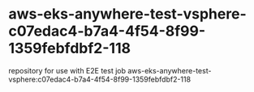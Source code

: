 # aws-eks-anywhere-test-vsphere-c07edac4-b7a4-4f54-8f99-1359febfdbf2-118
repository for use with E2E test job aws-eks-anywhere-test-vsphere:c07edac4-b7a4-4f54-8f99-1359febfdbf2-118
